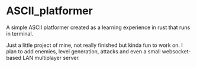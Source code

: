 # ASCII_platformer
A simple ASCII platformer created as a learning experience in rust that runs in terminal.

Just a little project of mine, not really finished but kinda fun to work on.
I plan to add enemies, level generation, attacks and even a small websocket-based LAN multiplayer server. 